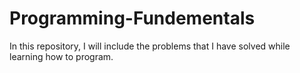 # Programming-Fundementals
In this repository, I will include the problems that I have solved while learning how to program.
